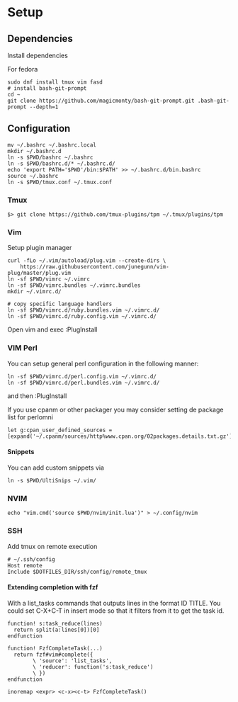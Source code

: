 # Setup

## Dependencies

Install dependencies

For fedora
```
sudo dnf install tmux vim fasd
# install bash-git-prompt
cd ~
git clone https://github.com/magicmonty/bash-git-prompt.git .bash-git-prompt --depth=1
```

## Configuration

```
mv ~/.bashrc ~/.bashrc.local
mkdir ~/.bashrc.d
ln -s $PWD/bashrc ~/.bashrc
ln -s $PWD/bashrc.d/* ~/.bashrc.d/
echo 'export PATH='$PWD'/bin:$PATH' >> ~/.bashrc.d/bin.bashrc
source ~/.bashrc
ln -s $PWD/tmux.conf ~/.tmux.conf
```
### Tmux

```
$> git clone https://github.com/tmux-plugins/tpm ~/.tmux/plugins/tpm
```

### Vim

Setup plugin manager

```
curl -fLo ~/.vim/autoload/plug.vim --create-dirs \
    https://raw.githubusercontent.com/junegunn/vim-plug/master/plug.vim
ln -sf $PWD/vimrc ~/.vimrc
ln -sf $PWD/vimrc.bundles ~/.vimrc.bundles
mkdir ~/.vimrc.d/

# copy specific language handlers
ln -sf $PWD/vimrc.d/ruby.bundles.vim ~/.vimrc.d/
ln -sf $PWD/vimrc.d/ruby.config.vim ~/.vimrc.d/
```

Open vim and exec :PlugInstall

### VIM Perl

You can setup general perl configuration in the following manner:

```
ln -sf $PWD/vimrc.d/perl.config.vim ~/.vimrc.d/
ln -sf $PWD/vimrc.d/perl.bundles.vim ~/.vimrc.d/
```

and then :PlugInstall

If you use cpanm or other packager you may consider setting de package list for perlomni

```
let g:cpan_user_defined_sources = [expand('~/.cpanm/sources/http%www.cpan.org/02packages.details.txt.gz')]
```

#### Snippets

You can add custom snippets via

```
ln -s $PWD/UltiSnips ~/.vim/

```

### NVIM

```
echo "vim.cmd('source $PWD/nvim/init.lua')" > ~/.config/nvim
```

### SSH

Add tmux on remote execution

```
# ~/.ssh/config
Host remote
Include $DOTFILES_DIR/ssh/config/remote_tmux
```

#### Extending completion with fzf

With a list_tasks commands that outputs lines in the format ID TITLE.
You could set C-X+C-T in insert mode so that it filters from it to get
the task id.

```vim
function! s:task_reduce(lines)
  return split(a:lines[0])[0]
endfunction

function! FzfCompleteTask(...)
  return fzf#vim#complete({
        \ 'source': 'list_tasks',
        \ 'reducer': function('s:task_reduce')
        \ })
endfunction

inoremap <expr> <c-x><c-t> FzfCompleteTask()
```

